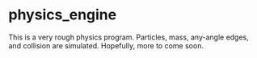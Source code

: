 # physics_engine
This is a very rough physics program. Particles, mass, any-angle edges, and collision are simulated. Hopefully, more to come soon.
